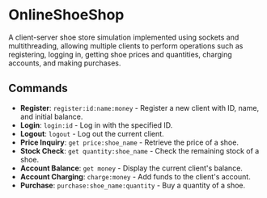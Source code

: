 # OnlineShoeShop
A client-server shoe store simulation implemented using sockets and multithreading, allowing multiple clients to perform operations such as registering, logging in, getting shoe prices and quantities, charging accounts, and making purchases.

## Commands

- **Register**: `register:id:name:money` - Register a new client with ID, name, and initial balance.
- **Login**: `login:id` - Log in with the specified ID.
- **Logout**: `logout` - Log out the current client.
- **Price Inquiry**: `get price:shoe_name` - Retrieve the price of a shoe.
- **Stock Check**: `get quantity:shoe_name` - Check the remaining stock of a shoe.
- **Account Balance**: `get money` - Display the current client's balance.
- **Account Charging**: `charge:money` - Add funds to the client's account.
- **Purchase**: `purchase:shoe_name:quantity` - Buy a quantity of a shoe.

